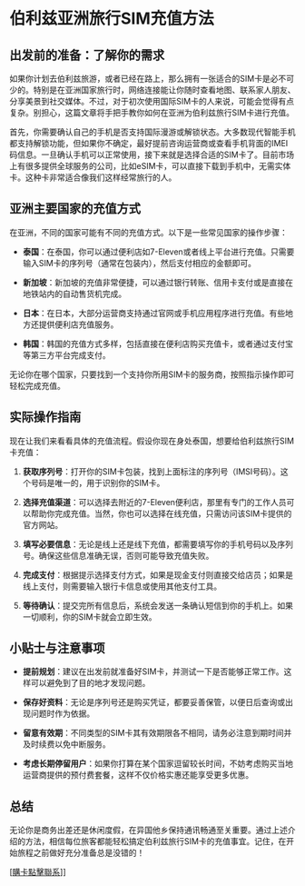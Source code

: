 # 伯利兹亚洲旅行SIM充值方法

## 出发前的准备：了解你的需求

如果你计划去伯利兹旅游，或者已经在路上，那么拥有一张适合的SIM卡是必不可少的。特别是在亚洲国家旅行时，网络连接能让你随时查看地图、联系家人朋友、分享美景到社交媒体。不过，对于初次使用国际SIM卡的人来说，可能会觉得有点复杂。别担心，这篇文章将手把手教你如何在亚洲为伯利兹旅行SIM卡进行充值。

首先，你需要确认自己的手机是否支持国际漫游或解锁状态。大多数现代智能手机都支持解锁功能，但如果你不确定，最好提前咨询运营商或查看手机背面的IMEI码信息。一旦确认手机可以正常使用，接下来就是选择合适的SIM卡了。目前市场上有很多提供全球服务的公司，比如eSIM卡，可以直接下载到手机中，无需实体卡。这种卡非常适合像我们这样经常旅行的人。

## 亚洲主要国家的充值方式

在亚洲，不同的国家可能有不同的充值方式。以下是一些常见国家的操作步骤：

- **泰国**：在泰国，你可以通过便利店如7-Eleven或者线上平台进行充值。只需要输入SIM卡的序列号（通常在包装内），然后支付相应的金额即可。
  
- **新加坡**：新加坡的充值非常便捷，可以通过银行转账、信用卡支付或是直接在地铁站内的自动售货机完成。

- **日本**：在日本，大部分运营商支持通过官网或手机应用程序进行充值。有些地方还提供便利店充值服务。

- **韩国**：韩国的充值方式多样，包括直接在便利店购买充值卡，或者通过支付宝等第三方平台完成支付。

无论你在哪个国家，只要找到一个支持你所用SIM卡的服务商，按照指示操作即可轻松完成充值。

## 实际操作指南

现在让我们来看看具体的充值流程。假设你现在身处泰国，想要给伯利兹旅行SIM卡充值：

1. **获取序列号**：打开你的SIM卡包装，找到上面标注的序列号（IMSI号码）。这个号码是唯一的，用于识别你的SIM卡。

2. **选择充值渠道**：可以选择去附近的7-Eleven便利店，那里有专门的工作人员可以帮助你完成充值。当然，你也可以选择在线充值，只需访问该SIM卡提供的官方网站。

3. **填写必要信息**：无论是线上还是线下充值，都需要填写你的手机号码以及序列号。确保这些信息准确无误，否则可能导致充值失败。

4. **完成支付**：根据提示选择支付方式，如果是现金支付则直接交给店员；如果是线上支付，则需要输入银行卡信息或使用其他支付工具。

5. **等待确认**：提交完所有信息后，系统会发送一条确认短信到你的手机上。如果一切顺利，你的SIM卡就会立即生效。

## 小贴士与注意事项

- **提前规划**：建议在出发前就准备好SIM卡，并测试一下是否能够正常工作。这样可以避免到了目的地才发现问题。

- **保存好资料**：无论是序列号还是购买凭证，都要妥善保管，以便日后查询或出现问题时作为依据。

- **留意有效期**：不同类型的SIM卡其有效期限各不相同，请务必注意到期时间并及时续费以免中断服务。

- **考虑长期停留用户**：如果你打算在某个国家逗留较长时间，不妨考虑购买当地运营商提供的预付费套餐，这样不仅价格实惠还能享受更多优惠。

## 总结

无论你是商务出差还是休闲度假，在异国他乡保持通讯畅通至关重要。通过上述介绍的方法，相信每位旅客都能轻松搞定伯利兹旅行SIM卡的充值事宜。记住，在开始旅程之前做好充分准备总是没错的！

[[購卡點擊聯系](https://t.me/s/esim1088)]]
